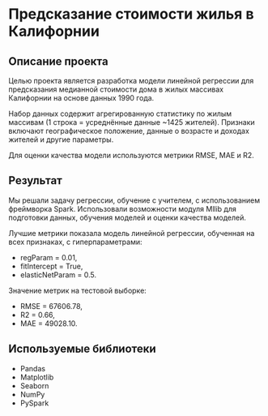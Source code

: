 # Предсказание стоимости жилья в Калифорнии

## Описание проекта

Целью проекта является разработка модели линейной регрессии для предсказания медианной стоимости дома в жилых массивах Калифорнии на основе данных 1990 года. 

Набор данных содержит агрегированную статистику по жилым массивам (1 строка = усреднённые данные ~1425 жителей).
Признаки включают географическое положение, данные о возрасте и доходах жителей и другие параметры.

Для оценки качества модели используются метрики RMSE, MAE и R2.

## Результат

Мы решали задачу регрессии, обучение с учителем, с использованием фреймворка Spark. Использовали возможности модуля Mllib для подготовки данных, обучения моделей и оценки качества моделей. 

Лучшие метрики показала модель линейной регрессии, обученная на всех признаках, с гиперпараметрами:
- regParam = 0.01,
- fitIntercept = True,
- elasticNetParam = 0.5.

Значение метрик на тестовой выборке:
- RMSE = 67606.78,
- R2 = 0.66,
- MAE = 49028.10. 

## Используемые библиотеки

- Pandas
- Matplotlib
- Seaborn
- NumPy
- PySpark